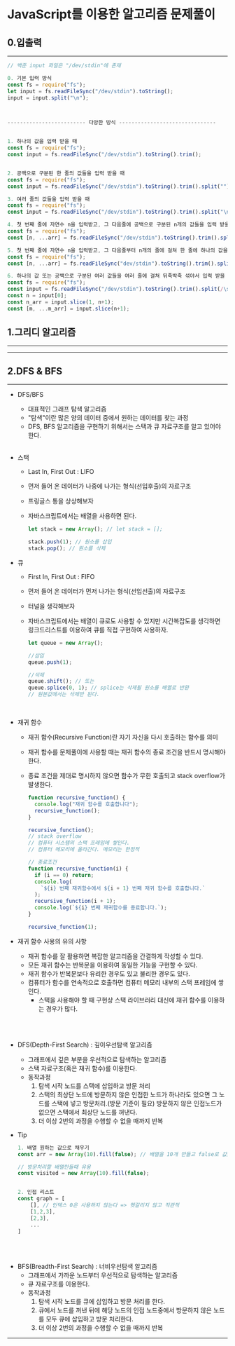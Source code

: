 # JavaScript를 이용한 알고리즘 문제풀이

## 0.입출력

---

```javascript
// 백준 input 파일은 "/dev/stdin"에 존재

0. 기본 입력 방식
const fs = require("fs");
let input = fs.readFileSync("/dev/stdin").toString();
input = input.split("\n");



------------------------- 다앙한 방식 -------------------------------


1. 하나의 값을 입력 받을 때
const fs = require("fs");
const input = fs.readFileSync("/dev/stdin").toString().trim();


2. 공백으로 구분된 한 줄의 값들을 입력 받을 때
const fs = require("fs");
const input = fs.readFileSync("/dev/stdin").toString().trim().split("");

3. 여러 줄의 값들을 입력 받을 때
const fs = require("fs");
const input = fs.readFileSync("/dev/stdin").toString().trim().split("\n");

4. 첫 번째 줄에 자연수 n을 입력받고, 그 다음줄에 공백으로 구분된 n개의 값들을 입력 받을 때
const fs = require("fs");
const [n, ...arr] = fs.readFileSync("/dev/stdin").toString().trim().split(/\s/);

5. 첫 번째 줄에 자연수 n을 입력받고, 그 다음줄부터 n개의 줄에 걸쳐 한 줄에 하나의 값을 입력 받을 때
const fs = require("fs");
const [n, ...arr] = fs.readFileSync("dev/stdin").toString().trim().split("\n");

6. 하나의 값 또는 공백으로 구분된 여러 값들을 여러 줄에 걸쳐 뒤죽박죽 섞야서 입력 받을 때
const fs = require("fs");
const input = fs.readFileSync("/dev/stdin").toString().trim().split(/\s/);
const n = input[0];
const n_arr = input.slice(1, n+1);
const [m, ...m_arr] = input.slice(n+1);


```

## 1.그리디 알고리즘

---

---

## 2.DFS & BFS

---

- DFS/BFS

  - 대표적인 그래프 탐색 알고리즘
  - "탐색"이란 많은 양의 데이터 중에서 원하는 데이터를 찾는 과정
  - DFS, BFS 알고리즘을 구현하기 위해서는 스택과 큐 자료구조를 알고 있어야 한다.
    <br></br>

- 스택

  - Last In, First Out : LIFO
  - 먼저 들어 온 데이터가 나중에 나가는 형식(선입후출)의 자료구조
  - 프링글스 통을 상상해보자
  - 자바스크립트에서는 배열을 사용하면 된다.

    ```javascript
    let stack = new Array(); // let stack = [];

    stack.push(1); // 원소를 삽입
    stack.pop(); // 원소를 삭제
    ```

- 큐

  - First In, First Out : FIFO
  - 먼저 들어 온 데이터가 먼저 나가는 형식(선입선출)의 자료구조
  - 터널을 생각해보자
  - 자바스크립트에서는 배열이 큐로도 사용할 수 있지만 시간복잡도를 생각하면 링크드리스트를 이용하여 큐를 직접 구현하여 사용하자.

    ```javascript
    let queue = new Array();

    //삽입
    queue.push(1);

    //삭제
    queue.shift(); // 또는
    queue.splice(0, 1); // splice는 삭제될 원소를 배열로 반환
    // 원본값에서는 삭제만 된다.
    ```

  <br/>

- 재귀 함수

  - 재귀 함수(Recursive Function)란 자기 자신을 다시 호출하는 함수를 의미
  - 재귀 함수를 문제풀이에 사용할 때는 재귀 함수의 종료 조건을 반드시 명시해야한다.
  - 종료 조건을 제대로 명시하지 않으면 함수가 무한 호출되고 stack overflow가 발생한다.

    ```javascript
    function recursive_function() {
      console.log("재귀 함수를 호출합니다");
      recursive_function();
    }

    recursive_function();
    // stack overflow
    // 컴퓨터 시스템의 스택 프레임에 쌓인다.
    // 컴퓨터 메모리에 올라간다. 메모리는 한정적

    // 종료조건
    function recursive_function(i) {
      if (i == 0) return;
      console.log(
        `${i} 번째 재귀함수에서 ${i + 1} 번째 재귀 함수를 호출합니다.`
      );
      recursive_function(i + 1);
      console.log(`${i} 번째 재귀함수를 종료합니다.`);
    }

    recursive_function(1);
    ```

- 재귀 함수 사용의 유의 사항
  - 재귀 함수를 잘 활용하면 복잡한 알고리즘을 간결하게 작성할 수 있다.
  - 모든 재귀 함수는 반복문을 이용하여 동일한 기능을 구현할 수 있다.
  - 재귀 함수가 반복문보다 유리한 경우도 있고 불리한 경우도 있다.
  - 컴퓨터가 함수를 연속적으로 호출하면 컴퓨터 메모리 내부의 스택 프레임에 쌓인다.
    - 스택을 사용해야 할 때 구현상 스택 라이브러리 대신에 재귀 함수를 이용하는 경우가 많다.

<br></br>

- DFS(Depth-First Search) : 깊이우선탐색 알고리즘

  - 그래프에서 깊은 부분을 우선적으로 탐색하는 알고리즘
  - 스택 자료구조(혹은 재귀 함수)를 이용한다.
  - 동작과정
    1. 탐색 시작 노드를 스택에 삽입하고 방문 처리
    2. 스택의 최상단 노드에 방문하지 않은 인접한 노드가 하나라도 있으면 그 노드를 스택에 넣고 방문처리.(방문 기준이 필요) 방문하지 않은 인접노드가 없으면 스택에서 최상단 노드를 꺼낸다.
    3. 더 이상 2번의 과정을 수행할 수 없을 때까지 반복

- Tip

  ```javascript
  1. 배열 원하는 값으로 채우기
  const arr = new Array(10).fill(false); // 배열을 10개 만들고 false로 값을 채운다.

  // 방문처리할 배열만들때 유용
  const visited = new Array(10).fill(false);


  2. 인접 리스트
  const graph = [
      [], // 인덱스 0은 사용하지 않는다 => 헷갈리지 않고 직관적
      [1,2,3],
      [2,3],
      ...
  ]

  ```

<br></br>

- BFS(Breadth-First Search) : 너비우선탐색 알고리즘
  - 그래프에서 가까운 노드부터 우선적으로 탐색하는 알고리즘
  - 큐 자료구조를 이용한다.
  - 동작과정
    1. 탐색 시작 노드를 큐에 삽입하고 방문 처리를 한다.
    2. 큐에서 노드를 꺼낸 뒤에 해당 노드의 인접 노드중에서 방문하지 않은 노드를 모두 큐에 삽입하고 방문 처리한다.
    3. 더 이상 2번의 과정을 수행할 수 없을 때까지 반복

---
